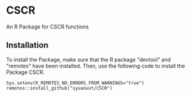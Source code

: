 # CSCR
 An R Package for CSCR functions

## Installation
To install the Package, make sure that the R package "devtool" and "remotes" have been installed. Then, use the following code to install the Package CSCR. 

```{r eval = FALSE}
Sys.setenv(R_REMOTES_NO_ERRORS_FROM_WARNINGS="true")
remotes::install_github("syuanuvt/CSCR")
```
